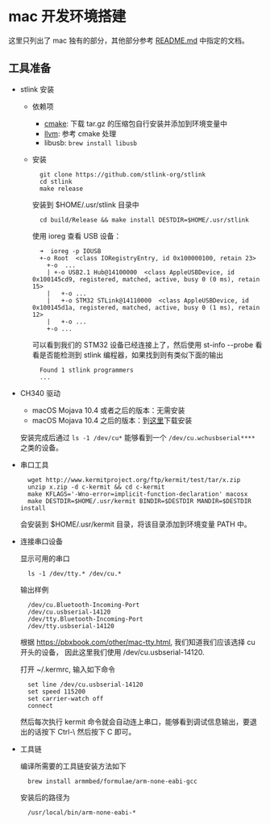 # mac 开发环境搭建

这里只列出了 mac 独有的部分，其他部分参考 [README.md](../README.md) 中指定的文档。

## 工具准备

- stlink 安装

  - 依赖项

    - [cmake](https://cmake.org/download/): 下载 tar.gz 的压缩包自行安装并添加到环境变量中
    - [llvm](https://releases.llvm.org/download.html): 参考 cmake 处理
    - libusb: `brew install libusb`

  - 安装

          git clone https://github.com/stlink-org/stlink
          cd stlink
          make release

    安装到 $HOME/.usr/stlink 目录中

          cd build/Release && make install DESTDIR=$HOME/.usr/stlink

    使用 ioreg 查看 USB 设备：

          ➜  ioreg -p IOUSB
          +-o Root  <class IORegistryEntry, id 0x100000100, retain 23>
            +-o  ...
            | +-o USB2.1 Hub@14100000  <class AppleUSBDevice, id 0x100145cd9, registered, matched, active, busy 0 (0 ms), retain 15>
            |   +-o ...
            |   +-o STM32 STLink@14110000  <class AppleUSBDevice, id 0x100145d1a, registered, matched, active, busy 0 (1 ms), retain 12>
            |   +-o ...
            +-o ...

    可以看到我们的 STM32 设备已经连接上了，然后使用 st-info --probe 看看是否能检测到
    stlink 编程器，如果找到则有类似下面的输出

          Found 1 stlink programmers
          ...

- CH340 驱动

  - macOS Mojava 10.4 或者之后的版本：无需安装
  - macOS Mojava 10.4 之后的版本：到[这里](https://github.com/adrianmihalko/ch340g-ch34g-ch34x-mac-os-x-driver)下载安装

  安装完成后通过 `ls -1 /dev/cu*` 能够看到一个 `/dev/cu.wchusbserial****` 之类的设备。

- 串口工具

        wget http://www.kermitproject.org/ftp/kermit/test/tar/x.zip
        unzip x.zip -d c-kermit && cd c-kermit
        make KFLAGS='-Wno-error=implicit-function-declaration' macosx
        make DESTDIR=$HOME/.usr/kermit BINDIR=$DESTDIR MANDIR=$DESTDIR install

  会安装到 $HOME/.usr/kermit 目录，将该目录添加到环境变量 PATH 中。

- 连接串口设备

  显示可用的串口

        ls -1 /dev/tty.* /dev/cu.*

  输出样例

        /dev/cu.Bluetooth-Incoming-Port
        /dev/cu.usbserial-14120
        /dev/tty.Bluetooth-Incoming-Port
        /dev/tty.usbserial-14120

  根据 https://pbxbook.com/other/mac-tty.html, 我们知道我们应该选择 cu 开头的设备，
  因此这里我们使用 /dev/cu.usbserial-14120.

  打开 ~/.kermrc, 输入如下命令

        set line /dev/cu.usbserial-14120
        set speed 115200
        set carrier-watch off
        connect

  然后每次执行 kermit 命令就会自动连上串口，能够看到调试信息输出，要退出的话按下 Ctrl-\ 然后按下 C 即可。

- 工具链

  编译所需要的工具链安装方法如下

        brew install armmbed/formulae/arm-none-eabi-gcc

  安装后的路径为

        /usr/local/bin/arm-none-eabi-*
